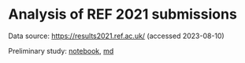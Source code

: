 # Analysis of REF 2021 submissions

Data source: https://results2021.ref.ac.uk/ (accessed 2023-08-10)

Preliminary study: [notebook](notebooks/STUDY_data.ipynb), [md](notebooks/study.md)
